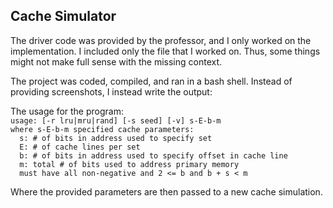 ## Cache Simulator
The driver code was provided by the professor, and I only worked on the implementation. I included only the file that I worked on. Thus, some things might not make full sense with the missing context.

The project was coded, compiled, and ran in a bash shell. Instead of providing screenshots, I instead write the output:

The usage for the program: <br/>
`usage: [-r lru|mru|rand] [-s seed] [-v] s-E-b-m` <br/>
`where s-E-b-m specified cache parameters:` <br/>
`  s: # of bits in address used to specify set` <br/>
`  E: # of cache lines per set` <br/>
`  b: # of bits in address used to specify offset in cache line` <br/>
`  m: total # of bits used to address primary memory` <br/>
`  must have all non-negative and 2 <= b and b + s < m` <br/>

Where the provided parameters are then passed to a new cache simulation.